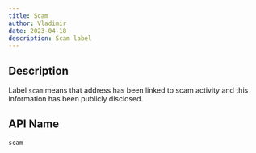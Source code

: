 ```yaml
---
title: Scam
author: Vladimir
date: 2023-04-18
description: Scam label
---
```


## Description

Label `scam` means that address has been linked to scam activity and this information has been publicly disclosed.


## API Name

`scam`

